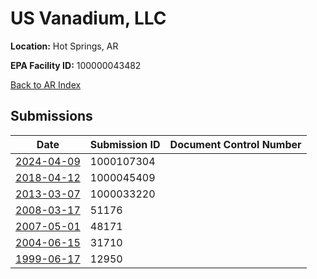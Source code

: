 # US Vanadium, LLC

**Location:** Hot Springs, AR

**EPA Facility ID:** 100000043482

[Back to AR Index](../../index.md)

## Submissions

| Date | Submission ID | Document Control Number |
|------|--------------|-------------------------|
| [2024-04-09](submissions/1000107304.md) | 1000107304 |  |
| [2018-04-12](submissions/1000045409.md) | 1000045409 |  |
| [2013-03-07](submissions/1000033220.md) | 1000033220 |  |
| [2008-03-17](submissions/51176.md) | 51176 |  |
| [2007-05-01](submissions/48171.md) | 48171 |  |
| [2004-06-15](submissions/31710.md) | 31710 |  |
| [1999-06-17](submissions/12950.md) | 12950 |  |
